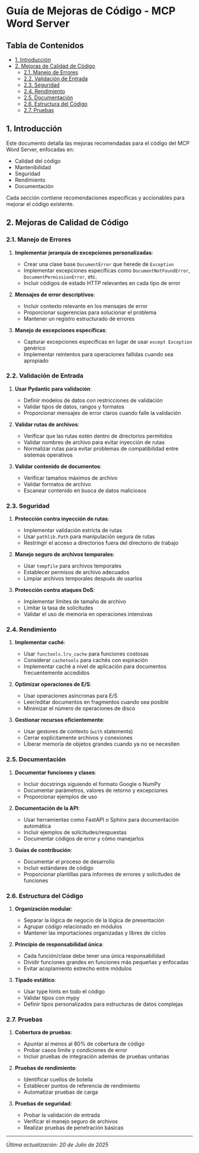 # Guía de Mejoras de Código - MCP Word Server

## Tabla de Contenidos
- [1. Introducción](#1-introducción)
- [2. Mejoras de Calidad de Código](#2-mejoras-de-calidad-de-código)
  - [2.1. Manejo de Errores](#21-manejo-de-errores)
  - [2.2. Validación de Entrada](#22-validación-de-entrada)
  - [2.3. Seguridad](#23-seguridad)
  - [2.4. Rendimiento](#24-rendimiento)
  - [2.5. Documentación](#25-documentación)
  - [2.6. Estructura del Código](#26-estructura-del-código)
  - [2.7. Pruebas](#27-pruebas)

## 1. Introducción

Este documento detalla las mejoras recomendadas para el código del MCP Word Server, enfocadas en:
- Calidad del código
- Mantenibilidad
- Seguridad
- Rendimiento
- Documentación

Cada sección contiene recomendaciones específicas y accionables para mejorar el código existente.

## 2. Mejoras de Calidad de Código

### 2.1. Manejo de Errores

1. **Implementar jerarquía de excepciones personalizadas**:
   - Crear una clase base `DocumentError` que herede de `Exception`
   - Implementar excepciones específicas como `DocumentNotFoundError`, `DocumentPermissionError`, etc.
   - Incluir códigos de estado HTTP relevantes en cada tipo de error

2. **Mensajes de error descriptivos**:
   - Incluir contexto relevante en los mensajes de error
   - Proporcionar sugerencias para solucionar el problema
   - Mantener un registro estructurado de errores

3. **Manejo de excepciones específicas**:
   - Capturar excepciones específicas en lugar de usar `except Exception` genérico
   - Implementar reintentos para operaciones fallidas cuando sea apropiado

### 2.2. Validación de Entrada

1. **Usar Pydantic para validación**:
   - Definir modelos de datos con restricciones de validación
   - Validar tipos de datos, rangos y formatos
   - Proporcionar mensajes de error claros cuando falle la validación

2. **Validar rutas de archivos**:
   - Verificar que las rutas estén dentro de directorios permitidos
   - Validar nombres de archivo para evitar inyección de rutas
   - Normalizar rutas para evitar problemas de compatibilidad entre sistemas operativos

3. **Validar contenido de documentos**:
   - Verificar tamaños máximos de archivo
   - Validar formatos de archivo
   - Escanear contenido en busca de datos maliciosos

### 2.3. Seguridad

1. **Protección contra inyección de rutas**:
   - Implementar validación estricta de rutas
   - Usar `pathlib.Path` para manipulación segura de rutas
   - Restringir el acceso a directorios fuera del directorio de trabajo

2. **Manejo seguro de archivos temporales**:
   - Usar `tempfile` para archivos temporales
   - Establecer permisos de archivo adecuados
   - Limpiar archivos temporales después de usarlos

3. **Protección contra ataques DoS**:
   - Implementar límites de tamaño de archivo
   - Limitar la tasa de solicitudes
   - Validar el uso de memoria en operaciones intensivas

### 2.4. Rendimiento

1. **Implementar caché**:
   - Usar `functools.lru_cache` para funciones costosas
   - Considerar `cachetools` para cachés con expiración
   - Implementar caché a nivel de aplicación para documentos frecuentemente accedidos

2. **Optimizar operaciones de E/S**:
   - Usar operaciones asíncronas para E/S
   - Leer/editar documentos en fragmentos cuando sea posible
   - Minimizar el número de operaciones de disco

3. **Gestionar recursos eficientemente**:
   - Usar gestores de contexto (`with` statements)
   - Cerrar explícitamente archivos y conexiones
   - Liberar memoria de objetos grandes cuando ya no se necesiten

### 2.5. Documentación

1. **Documentar funciones y clases**:
   - Incluir docstrings siguiendo el formato Google o NumPy
   - Documentar parámetros, valores de retorno y excepciones
   - Proporcionar ejemplos de uso

2. **Documentación de la API**:
   - Usar herramientas como FastAPI o Sphinx para documentación automática
   - Incluir ejemplos de solicitudes/respuestas
   - Documentar códigos de error y cómo manejarlos

3. **Guías de contribución**:
   - Documentar el proceso de desarrollo
   - Incluir estándares de código
   - Proporcionar plantillas para informes de errores y solicitudes de funciones

### 2.6. Estructura del Código

1. **Organización modular**:
   - Separar la lógica de negocio de la lógica de presentación
   - Agrupar código relacionado en módulos
   - Mantener las importaciones organizadas y libres de ciclos

2. **Principio de responsabilidad única**:
   - Cada función/clase debe tener una única responsabilidad
   - Dividir funciones grandes en funciones más pequeñas y enfocadas
   - Evitar acoplamiento estrecho entre módulos

3. **Tipado estático**:
   - Usar type hints en todo el código
   - Validar tipos con mypy
   - Definir tipos personalizados para estructuras de datos complejas

### 2.7. Pruebas

1. **Cobertura de pruebas**:
   - Apuntar al menos al 80% de cobertura de código
   - Probar casos límite y condiciones de error
   - Incluir pruebas de integración además de pruebas unitarias

2. **Pruebas de rendimiento**:
   - Identificar cuellos de botella
   - Establecer puntos de referencia de rendimiento
   - Automatizar pruebas de carga

3. **Pruebas de seguridad**:
   - Probar la validación de entrada
   - Verificar el manejo seguro de archivos
   - Realizar pruebas de penetración básicas

---

*Última actualización: 20 de Julio de 2025*
